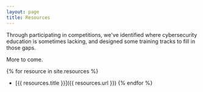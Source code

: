 ```yaml
---
layout: page
title: Resources
---
```


Through participating in competitions, we've identified
where cybersecurity education is sometimes lacking, and
designed some training tracks to fill in those gaps.

More to come.

{% for resource in site.resources %}
* [{{ resources.title }}]({{ resources.url }})
{% endfor %}
